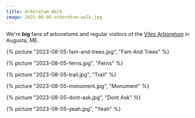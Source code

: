 ```yaml
---
title: Arboretum Walk
image: 2023-08-05-arboretum-walk.jpg
---
```


We're **big** fans of arboretums and regular visitors of the
[Viles Arboretum](https://vilesarboretum.org/) in Augusta, ME.

<!--more-->

{% picture "2023-08-05-fam-and-trees.jpg", "Fam And Trees" %}

{% picture "2023-08-05-ferns.jpg", "Ferns" %}

{% picture "2023-08-05-trail.jpg", "Trail" %}

{% picture "2023-08-05-monument.jpg", "Monument" %}

{% picture "2023-08-05-dont-ask.jpg", "Dont Ask" %}

{% picture "2023-08-05-yeah.jpg", "Yeah" %}

